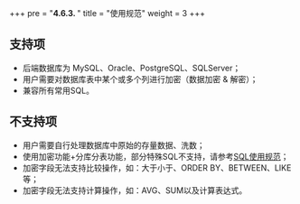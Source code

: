+++
pre = "<b>4.6.3. </b>"
title = "使用规范"
weight = 3
+++

## 支持项

* 后端数据库为 MySQL、Oracle、PostgreSQL、SQLServer；
* 用户需要对数据库表中某个或多个列进行加密（数据加密 & 解密）；
* 兼容所有常用SQL。

## 不支持项

* 用户需要自行处理数据库中原始的存量数据、洗数；
* 使用加密功能+分库分表功能，部分特殊SQL不支持，请参考[SQL使用规范]( https://shardingsphere.apache.org/document/current/cn/features/sharding/use-norms/sql/)；
* 加密字段无法支持比较操作，如：大于小于、ORDER BY、BETWEEN、LIKE等；
* 加密字段无法支持计算操作，如：AVG、SUM以及计算表达式。
